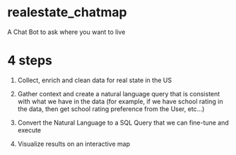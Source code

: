 # realestate_chatmap
A Chat Bot to ask where you want to live

# 4 steps 

1. Collect, enrich and clean data for real state in the US 

2. Gather context and create a natural language query that is consistent with what we have in the data (for example, if we have school rating in the data, then get school rating preference from the User, etc...)

3. Convert the Natural Language to a SQL Query that we can fine-tune and execute 

4. Visualize results on an interactive map 